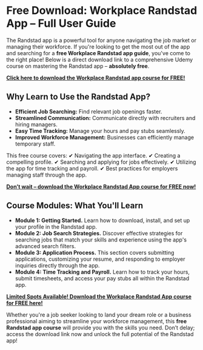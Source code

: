 # Free Download: Workplace Randstad App – Full User Guide

The Randstad app is a powerful tool for anyone navigating the job market or managing their workforce. If you're looking to get the most out of the app and searching for a **free Workplace Randstad app guide**, you've come to the right place! Below is a direct download link to a comprehensive Udemy course on mastering the Randstad app – **absolutely free**.

[**Click here to download the Workplace Randstad app course for FREE!**](https://udemywork.com/workplace-randstad-app)

## Why Learn to Use the Randstad App?

- **Efficient Job Searching:** Find relevant job openings faster.
- **Streamlined Communication:** Communicate directly with recruiters and hiring managers.
- **Easy Time Tracking:** Manage your hours and pay stubs seamlessly.
- **Improved Workforce Management:** Businesses can efficiently manage temporary staff.

This free course covers:
✔ Navigating the app interface.
✔ Creating a compelling profile.
✔ Searching and applying for jobs effectively.
✔ Utilizing the app for time tracking and payroll.
✔ Best practices for employers managing staff through the app.

[**Don’t wait – download the Workplace Randstad App course for FREE now!**](https://udemywork.com/workplace-randstad-app)

## Course Modules: What You'll Learn

*   **Module 1: Getting Started.** Learn how to download, install, and set up your profile in the Randstad app.
*   **Module 2: Job Search Strategies.** Discover effective strategies for searching jobs that match your skills and experience using the app's advanced search filters.
*   **Module 3: Application Process.** This section covers submitting applications, customizing your resume, and responding to employer inquiries directly through the app.
*   **Module 4: Time Tracking and Payroll.** Learn how to track your hours, submit timesheets, and access your pay stubs all within the Randstad app.

[**Limited Spots Available! Download the Workplace Randstad App course for FREE here!**](https://udemywork.com/workplace-randstad-app)

Whether you're a job seeker looking to land your dream role or a business professional aiming to streamline your workforce management, this **free Randstad app course** will provide you with the skills you need. Don’t delay; access the download link now and unlock the full potential of the Randstad app!
